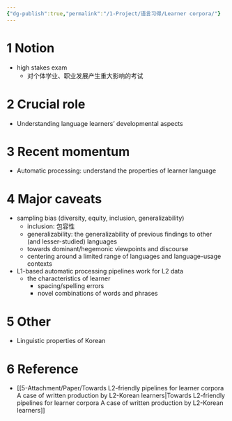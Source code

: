 ```yaml
---
{"dg-publish":true,"permalink":"/1-Project/语言习得/Learner corpora/"}
---
```


# 1 Notion
- high stakes exam
	- 对个体学业、职业发展产生重大影响的考试
# 2 Crucial role
- Understanding language learners’ developmental aspects
# 3 Recent momentum
- Automatic processing: understand the properties of learner language
# 4 Major caveats
- sampling bias (diversity, equity, inclusion, generalizability)
	- inclusion: 包容性
	- generalizability: the generalizability of previous findings to other (and lesser-studied) languages
	- towards dominant/hegemonic viewpoints and discourse
	- centering around a limited range of languages and language-usage contexts
- L1-based automatic processing pipelines work for L2 data
	- the characteristics of learner
		- spacing/spelling errors
		- novel combinations of words and phrases
# 5 Other
- Linguistic properties of Korean

# 6 Reference
- [[5-Attachment/Paper/Towards L2-friendly pipelines for learner corpora A case of written production by L2-Korean learners\|Towards L2-friendly pipelines for learner corpora A case of written production by L2-Korean learners]]